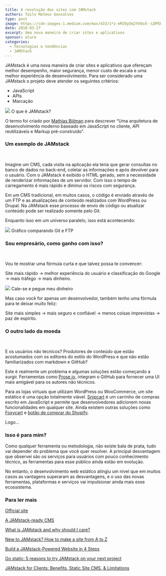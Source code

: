 ```yaml
---
title: A revolução dos sites com JAMstack
authors: Tailo Mateus Gonsalves
type: post
image: https://cdn-images-1.medium.com/max/433/1*z-eMJOy5m2YVOsd--LDPEQ.png
date: 2018-03-27
excerpt: Uma nova maneira de criar sites e aplicativos
sponsor: alura
categories:
  - Tecnologias e tendências
  - JAMStack
---
```



JAMstack é uma nova maneira de criar sites e aplicativos que ofereçam melhor
desempenho, maior segurança, menor custo de escala e uma melhor experiência de
desenvolvimento. Para ser considerado uma JAMstack o projeto deve atender os
seguintes critérios:

* JavaScript 
* APIs
* Marcação

![](https://cdn-images-1.medium.com/max/800/1*W5wpg3QBfz2F-zt9cub77Q.png)
<span class="figcaption_hack">O que é JAMstack?</span>

O termo foi criado por [Mathias Biilman](https://twitter.com/biilmann) para
descrever “Uma arquitetura de desenvolvimento moderno baseado em JavaScript no
cliente, API reutilizáveis e Markup pré-construído”.

### **Um exemplo de JAMstack**

<br> 

Imagine um CMS, cada visita na aplicação ela teria que gerar consultas no banco
de dados no back-end, coletar as informações e após devolver para o usuário. Com
o JAMstack é exibido o HTML gerado, sem a necessidade de renderizar informações
de um servidor.  Com isso o tempo de carregamento é mais rápido e diminui os
riscos com segurança.

Em um CMS tradicional, em muitos casos, o código é enviado através de um FTP e
as atualizações de conteúdo realizados com WordPress ou Drupal. Na JAMstack esse
processo de envio de código ou atualizar conteúdo pode ser realizado somente
pelo Git.

Enquanto isso em um universo paralelo, isso está acontecendo:


![](https://cdn-images-1.medium.com/max/800/1*hkA6XlCSB2sfDMl4H9OfUg.jpeg)
<span class="figcaption_hack">Gráfico comparando Git e FTP</span>

### Sou empresário, como ganho com isso?

<br> 

Vou te mostrar uma fórmula curta e que talvez possa te convencer:

Site mais rápido -> melhor experiência do usuário e classificação do Google ->
mais tráfego -> mais dinheiro.


![](https://cdn-images-1.medium.com/max/800/1*xl31p_qdHAe73krTJAka_Q.gif)
<span class="figcaption_hack">Cale-se e pegue meu dinheiro</span>

Mas caso você for apenas um desenvolvedor, também tenho uma fórmula para te
deixar muito feliz:

Site mais simples -> mais seguro e confiável -> menos coisas imprevistas -> paz
de espírito.

### O outro lado da moeda

<br> 

E os usuários não técnicos? Produtores de conteúdo que estão acostumados com os
editores do estilo do WordPress e que não estão familiarizados com markdown e
GitHub? 

Este é realmente um problema e algumas soluções estão começando a surgir.
Ferramentas como [Prose.io,](https://prose.io/) integram o GitHub para fornecer
uma UI mais amigável para os autores não técnicos.

Para as lojas virtuais que utilizam WordPress ou WooCommerce, um site estático é
uma opção totalmente viável. [Snipcart](https://snipcart.com/) é um carrinho de
compras escrito em JavaScript e permite que desenvolvedores adicionem novas
funcionalidades em qualquer site. Ainda existem outras soluções como
[Foxycart](http://www.foxycart.com/) e [botão de comprar do
Shopify](https://www.shopify.co.uk/buy-button).

Logo…

### Isso é para mim?



Como qualquer ferramenta ou metodologia, não existe bala de prata, tudo vai
depender do problema que você quer resolver. A principal desvantagem que
observei são os serviços para usuários com pouco conhecimento técnico, as
ferramentas para esse público ainda estão em evolução.

No entanto, o desenvolvimento web estático atingiu um nível que em muitos casos
as vantagens superaram as desvantagens, e o uso das novas ferramentas,
plataformas e serviços vai impulsionar ainda mais esse ecossistema.

### Para ler mais

[Official site](https://jamstack.org)

[A JAMstack-ready CMS](https://www.contentful.com/r/knowledgebase/jamstack-cms)

[What is JAMstack and why should I care?](https://www.packtpub.com/books/content/what-jamstack-and-why-should-i-care)

[New to JAMstack? How to make a site from A to Z](https://www.netlify.com/blog/2016/11/15/new-to-jamstack-how-to-make-a-site-from-a-to-z)

[Build a JAMstack-Powered Website in 4 Steps](https://hackernoon.com/build-a-jamstack-powered-website-in-4-steps-b1282d545197)

[Go static: 5 reasons to try JAMstack on your next project](https://builtvisible.com/go-static-try-jamstack)

[JAMstack for Clients: Benefits, Static Site CMS, & Limitations](https://snipcart.com/blog/jamstack-clients-static-site-cms)

<br> 